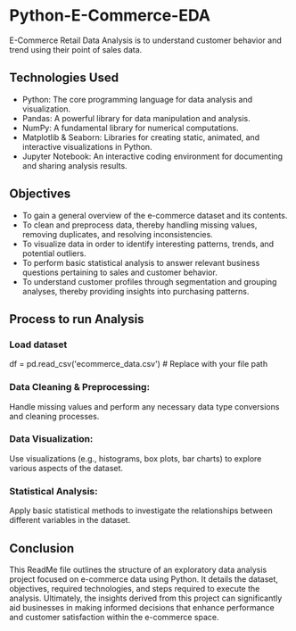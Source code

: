 # Python-E-Commerce-EDA
E-Commerce Retail Data Analysis is to understand customer behavior and trend using their point of sales data.

## Technologies Used
* Python: The core programming language for data analysis and visualization.
* Pandas: A powerful library for data manipulation and analysis.
* NumPy: A fundamental library for numerical computations.
* Matplotlib & Seaborn: Libraries for creating static, animated, and interactive visualizations in Python.
* Jupyter Notebook: An interactive coding environment for documenting and sharing analysis results.

## Objectives
* To gain a general overview of the e-commerce dataset and its contents.
* To clean and preprocess data, thereby handling missing values, removing duplicates, and resolving inconsistencies.
* To visualize data in order to identify interesting patterns, trends, and potential outliers.
* To perform basic statistical analysis to answer relevant business questions pertaining to sales and customer behavior.
* To understand customer profiles through segmentation and grouping analyses, thereby providing insights into purchasing patterns.

## Process to run Analysis 
### Load dataset
 df = pd.read_csv('ecommerce_data.csv')  # Replace with your file path

### Data Cleaning & Preprocessing:
Handle missing values and perform any necessary data type conversions and cleaning processes.

### Data Visualization:
 Use visualizations (e.g., histograms, box plots, bar charts) to explore various aspects of the dataset.

### Statistical Analysis:
 Apply basic statistical methods to investigate the relationships between different variables in the dataset.

## Conclusion
This ReadMe file outlines the structure of an exploratory data analysis project focused on e-commerce data using Python. It details the dataset, objectives, required technologies, and steps required to execute the analysis. ​Ultimately, the insights derived from this project can significantly aid businesses in making informed decisions that enhance performance and customer satisfaction within the e-commerce space.
